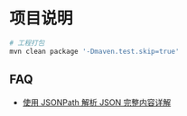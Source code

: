 项目说明
===


``` bash
# 工程打包
mvn clean package '-Dmaven.test.skip=true'

```


## FAQ

- [使用 JSONPath 解析 JSON 完整内容详解](http://www.ibloger.net/article/2329.html)